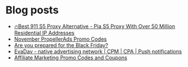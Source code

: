 # Blog posts
<!-- BLOG-POST-LIST:START -->
- [🔥Best 911 S5 Proxy Alternative - Pia S5 Proxy With Over 50 Million Residential IP Addresses](https://afflift.com/f/threads/%F0%9F%94%A5best-911-s5-proxy-alternative-pia-s5-proxy-with-over-50-million-residential-ip-addresses.9818/)
- [November PropellerAds Promo Codes](https://afflift.com/f/threads/november-propellerads-promo-codes.9920/)
- [Are you prepared for the Black Friday?](https://afflift.com/f/threads/are-you-prepared-for-the-black-friday.9938/)
- [EvaDav - native advertising network | CPM | CPA | Push notifications](https://afflift.com/f/threads/evadav-native-advertising-network-cpm-cpa-push-notifications.1501/)
- [Affiliate Marketing Promo Codes and Coupons](https://afflift.com/f/threads/affiliate-marketing-promo-codes-and-coupons.587/)
<!-- BLOG-POST-LIST:END -->
